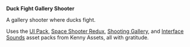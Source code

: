 **Duck Fight Gallery Shooter**

A gallery shooter where ducks fight.

Uses the [UI Pack](https://kenney.nl/assets/ui-pack), [Space Shooter Redux](https://kenney.nl/assets/space-shooter-redux), [Shooting Gallery](https://kenney.nl/assets/shooting-gallery), and [Interface Sounds](https://kenney.nl/assets/interface-sounds) asset packs from Kenny Assets, all with gratitude.